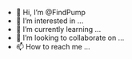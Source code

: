 - 👋 Hi, I’m @FindPump
- 👀 I’m interested in ...
- 🌱 I’m currently learning ...
- 💞️ I’m looking to collaborate on ...
- 📫 How to reach me ...

<!---
FindPump/FindPump is a ✨ special ✨ repository because its `README.md` (this file) appears on your GitHub profile.
You can click the Preview link to take a look at your changes.
--->
